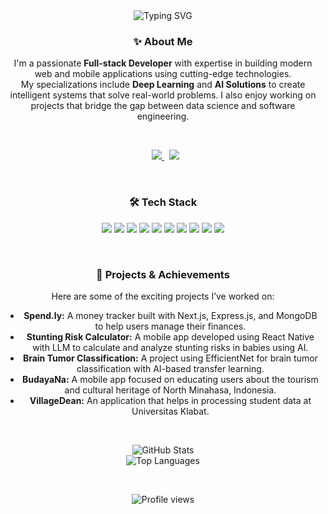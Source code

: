<div align="center">

  <img src="https://readme-typing-svg.herokuapp.com?font=Montserrat&weight=700&size=28&duration=3000&pause=1000&color=00ADB5&center=true&vCenter=true&width=600&lines=Hi+there!+I'm+Revando+👋;Welcome+to+my+GitHub+Universe!" alt="Typing SVG" />

  <br />

  <h3>✨ About Me</h3>
  <p>
    I'm a passionate <strong>Full-stack Developer</strong> with expertise in building modern web and mobile applications using cutting-edge technologies.<br />
    My specializations include <strong>Deep Learning</strong> and <strong>AI Solutions</strong> to create intelligent systems that solve real-world problems. I also enjoy working on projects that bridge the gap between data science and software engineering.
  </p>

  <br />

  <p align="center">
    &nbsp;
    <a href="https://www.kaggle.com/revandoaruperes" target="_blank">
      <img src="https://img.shields.io/badge/Kaggle-20BEFF?style=for-the-badge&logo=kaggle&logoColor=white" />
    </a>
    &nbsp;
    <a href="https://www.linkedin.com/in/revando-aruperes-072723286/" target="_blank">
      <img src="https://img.shields.io/badge/LinkedIn-0077B5?style=for-the-badge&logo=linkedin&logoColor=white" />
    </a>
  </p>

  <br />

  <h3>🛠️ Tech Stack</h3>
  <p align="center">
    <img src="https://img.shields.io/badge/-JavaScript-F7DF1E?style=flat-square&logo=javascript&logoColor=black" />
    <img src="https://img.shields.io/badge/-TypeScript-3178C6?style=flat-square&logo=typescript&logoColor=white" />
    <img src="https://img.shields.io/badge/-React-61DAFB?style=flat-square&logo=react&logoColor=black" />
    <img src="https://img.shields.io/badge/-React_Native-61DAFB?style=flat-square&logo=react&logoColor=black" />
    <img src="https://img.shields.io/badge/-Express.js-000000?style=flat-square&logo=express&logoColor=white" />
    <img src="https://img.shields.io/badge/-Node.js-339933?style=flat-square&logo=node.js&logoColor=white" />
    <img src="https://img.shields.io/badge/-Flask-000000?style=flat-square&logo=flask&logoColor=white" />
    <img src="https://img.shields.io/badge/-Python-3776AB?style=flat-square&logo=python&logoColor=white" />
    <img src="https://img.shields.io/badge/-TensorFlow-FF6F00?style=flat-square&logo=tensorflow&logoColor=white" />
    <img src="https://img.shields.io/badge/-MongoDB-47A248?style=flat-square&logo=mongodb&logoColor=white" />
  </p>

  <br />

<h3>🚀 Projects & Achievements</h3>
<p>
  Here are some of the exciting projects I’ve worked on:
</p>
<ul>
 <li><strong>Spend.ly:</strong> A money tracker built with Next.js, Express.js, and MongoDB to help users manage their finances.</li>
  <li><strong>Stunting Risk Calculator:</strong> A mobile app developed using React Native with LLM to calculate and analyze stunting risks in babies using AI.</li>
  <li><strong>Brain Tumor Classification:</strong> A project using EfficientNet for brain tumor classification with AI-based transfer learning.</li>
  <li><strong>BudayaNa:</strong> A mobile app focused on educating users about the tourism and cultural heritage of North Minahasa, Indonesia.</li>
  <li><strong>VillageDean:</strong> An application that helps in processing student data at Universitas Klabat.</li>
</ul>


  <br />

  <p align="center">
    <img src="https://github-readme-stats.vercel.app/api?username=Aruperes&show_icons=true&theme=tokyonight&hide_title=true&count_private=true&hide_rank=true" alt="GitHub Stats" />
    <br />
    <img src="https://github-readme-stats.vercel.app/api/top-langs/?username=Aruperes&layout=compact&theme=tokyonight&hide_title=true" alt="Top Languages" />
  </p>

  <br />

  <p align="center">
    <img src="https://komarev.com/ghpvc/?username=Aruperes&style=flat-square&color=blue" alt="Profile views" />
  </p>

</div>
